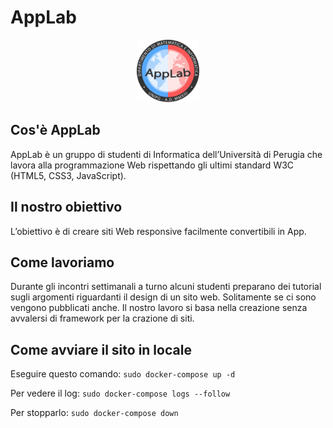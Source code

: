 # AppLab
<div id="header" align="center">
  <img src="/img/logo_128p.webp" width="100"/>
</div>

## Cos'è AppLab
AppLab è un gruppo di studenti di Informatica dell’Università di Perugia che lavora alla programmazione Web rispettando gli ultimi standard W3C (HTML5, CSS3, JavaScript).

## Il nostro obiettivo
L’obiettivo è di creare siti Web responsive facilmente convertibili in App.

## Come lavoriamo
Durante gli incontri settimanali a turno alcuni studenti preparano dei tutorial sugli argomenti riguardanti il design di un sito web. Solitamente se ci sono vengono pubblicati
anche.
Il nostro lavoro si basa nella creazione senza avvalersi di framework per la crazione di siti.

## Come avviare il sito in locale
Eseguire questo comando:
`sudo docker-compose up -d`

Per vedere il log:
`sudo docker-compose logs --follow`

Per stopparlo:
`sudo docker-compose down`
